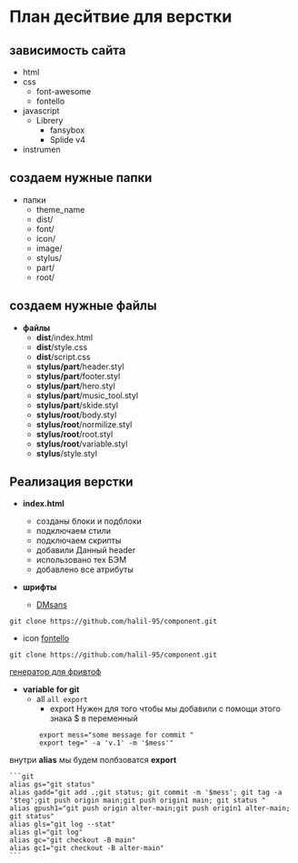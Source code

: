 #   План десйтвие для верстки
##  зависимость сайта 
*   html
*   css
    *   font-awesome
    *   fontello
*   javascript
    *   Librery
        *   fansybox
        *   Splide v4
*   instrumen
## создаем нужные папки
*   папки
    *   theme_name
    *   dist/
    *   font/
    *   icon/
    *   image/
    *   stylus/
    *   part/
    *   root/
## создаем нужные файлы
*   **файлы**
    *   **dist**/index.html
    *   **dist**/style.css
    *   **dist**/script.css
    *   **stylus/part**/header.styl
    *   **stylus/part**/footer.styl
    *   **stylus/part**/hero.styl
    *   **stylus/part**/music_tool.styl
    *   **stylus/part**/skide.styl
    *   **stylus/root**/body.styl
    *   **stylus/root**/normilize.styl
    *   **stylus/root**/root.styl
    *   **stylus/root**/variable.styl
    *   **stylus**/style.styl

## Реализация верстки
*  **index.html**
    *   созданы блоки и подблоки
    *   подключаем стили
    *   подключаем скрипты
    *   добавили Данный header
    *   использовано тех БЭМ
    *   добавлено все атрибуты

*   **шрифты**
    *   [ DMsans ]('https://fonts.google.com/') 
```git
git clone https://github.com/halil-95/component.git 
```
*
   icon [fontello]('https://fontello.com/') 
    

```git
git clone https://github.com/halil-95/component.git 
```

[генератор для фривтоф](https://transfonter.org/)


*   **variable for git** 
    *   all  ` all export `
        *   export Нужен для того чтобы мы добавили c помощи  этого знака $ в переменный
    ```git
        export mess="some message for commit "
        export teg=" -a 'v.1' -m '$mess'"
    ```
внутри **alias** мы будем полбзоватся **export** 

    ```git
    alias gs="git status"
    alias gadd="git add .;git status; git commit -m '$mess'; git tag -a '$teg';git push origin main;git push origin1 main; git status "
    alias gpush1="git push origin alter-main;git push origin1 alter-main; git status"
    alias gls="git log --stat"
    alias gl="git log"
    alias gc="git checkout -B main"
    alias gc1="git checkout -B alter-main"
    ```